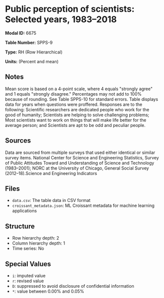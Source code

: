 # Public perception of scientists: Selected years, 1983–2018

**Modal ID:** 6675

**Table Number:** SPPS-9

**Type:** RH (Row Hierarchical)

**Units:** (Percent and mean)

## Notes

Mean score is based on a 4-point scale, where 4 equals "strongly agree" and 1 equals "strongly disagree." Percentages may not add to 100% because of rounding. See Table SPPS-10 for standard errors. Table displays data for years when questions were proffered. Responses are to the following: Scientific researchers are dedicated people who work for the good of humanity; Scientists are helping to solve challenging problems; Most scientists want to work on things that will make life better for the average person; and Scientists are apt to be odd and peculiar people.

## Sources

Data are sourced from multiple surveys that used either identical or similar survey items. National Center for Science and Engineering Statistics, Survey of Public Attitudes Toward and Understanding of Science and Technology (1983–2001); NORC at the University of Chicago, General Social Survey (2012–18).Science and Engineering Indicators

## Files

- `data.csv`: The table data in CSV format
- `croissant_metadata.json`: ML Croissant metadata for machine learning applications

## Structure

- Row hierarchy depth: 2
- Column hierarchy depth: 1
- Time series: No

## Special Values

- `i`: imputed value
- `r`: revised value
- `D`: suppressed to avoid disclosure of confidential information
- `*`: value between 0.00% and 0.05%
